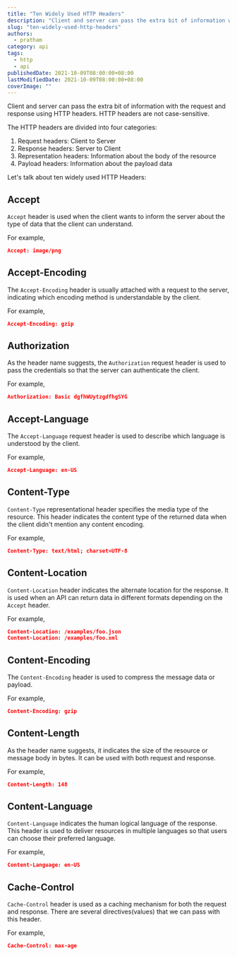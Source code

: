```yaml
---
title: "Ten Widely Used HTTP Headers"
description: "Client and server can pass the extra bit of information with the request and response using HTTP headers."
slug: "ten-widely-used-http-headers"
authors:
  - pratham
category: api
tags:
  - http
  - api
publishedDate: 2021-10-09T08:00:00+08:00
lastModifiedDate: 2021-10-09T08:00:00+08:00
coverImage: ""
---
```


<Lead>
  Client and server can pass the extra bit of information with the request and response using HTTP headers. HTTP headers are not case-sensitive.
</Lead>

The HTTP headers are divided into four categories:

1. Request headers: Client to Server
2. Response headers: Server to Client
3. Representation headers: Information about the body of the resource
4. Payload headers: Information about the payload data

Let's talk about ten widely used HTTP Headers:

## Accept

`Accept` header is used when the client wants to inform the server about the type of data that the client can understand.

For example,

```json
Accept: image/png
```

## Accept-Encoding

The `Accept-Encoding` header is usually attached with a request to the server, indicating which encoding method is understandable by the client.

For example,

```json
Accept-Encoding: gzip
```

## Authorization

As the header name suggests, the `Authorization` request header is used to pass the credentials so that the server can authenticate the client.

For example,

```json
Authorization: Basic dgfhWUytzgdfhgSYG
```

## Accept-Language

The `Accept-Language` request header is used to describe which language is understood by the client.

For example,

```json
Accept-Language: en-US
```

## Content-Type

`Content-Type` representational header specifies the media type of the resource. This header indicates the content type of the returned data when the client didn't mention any content encoding.

For example,

```json
Content-Type: text/html; charset=UTF-8
```

## Content-Location

`Content-Location` header indicates the alternate location for the response. It is used when an API can return data in different formats depending on the `Accept` header.

For example,

```json
Content-Location: /examples/foo.json
Content-Location: /examples/foo.xml
```

## Content-Encoding

The `Content-Encoding` header is used to compress the message data or payload.

For example,

```json
Content-Encoding: gzip
```

## Content-Length

As the header name suggests, it indicates the size of the resource or message body in bytes. It can be used with both request and response.

For example,

```json
Content-Length: 148
```

## Content-Language

`Content-Language` indicates the human logical language of the response. This header is used to deliver resources in multiple languages so that users can choose their preferred language.

For example,

```json
Content-Language: en-US
```

## Cache-Control

`Cache-Control` header is used as a caching mechanism for both the request and response.
There are several directives(values) that we can pass with this header.

For example,

```json
Cache-Control: max-age
```
